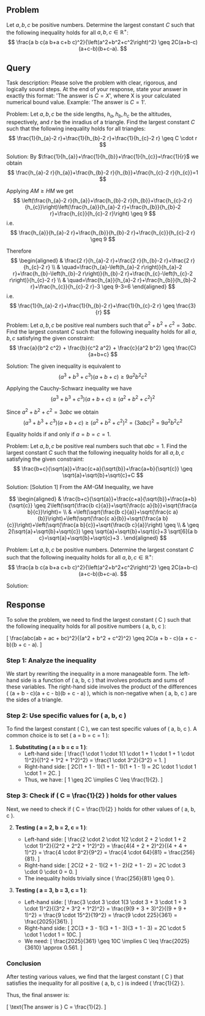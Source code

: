 ## Problem

Let $a, b, c$ be positive numbers. Determine the largest constant $C$ such that the following inequality holds for all $a, b, c \in \mathbb{R}^{+}$:
$$
\frac{a b c(a b+a c+b c)^2}{\left(a^2+b^2+c^2\right)^2} \geq 2C(a+b-c)(a+c-b)(b+c-a).
$$

## Query

Task description: Please solve the problem with clear, rigorous, and logically sound steps. At the end of your response, state your answer in exactly this format: 'The answer is $C=X$', where X is your calculated numerical bound value. Example: 'The answer is $C=1$'.



Problem: Let $a, b, c$ be the side lengths, $h_{a}, h_{b}, h_{c}$ be the altitudes, respectively, and $r$ be the inradius of a triangle. Find the largest constant $C$ such that the following inequality holds for all triangles:
$$
\frac{1}{h_{a}-2 r}+\frac{1}{h_{b}-2 r}+\frac{1}{h_{c}-2 r} \geq C \cdot r
$$

Solution: By $\frac{1}{h_{a}}+\frac{1}{h_{b}}+\frac{1}{h_{c}}=\frac{1}{r}$ we obtain
$$
\frac{h_{a}-2 r}{h_{a}}+\frac{h_{b}-2 r}{h_{b}}+\frac{h_{c}-2 r}{h_{c}}=1
$$

Applying $A M \geq H M$ we get
$$
\left(\frac{h_{a}-2 r}{h_{a}}+\frac{h_{b}-2 r}{h_{b}}+\frac{h_{c}-2 r}{h_{c}}\right)\left(\frac{h_{a}}{h_{a}-2 r}+\frac{h_{b}}{h_{b}-2 r}+\frac{h_{c}}{h_{c}-2 r}\right) \geq 9
$$
i.e.
$$
\frac{h_{a}}{h_{a}-2 r}+\frac{h_{b}}{h_{b}-2 r}+\frac{h_{c}}{h_{c}-2 r} \geq 9
$$

Therefore
$$
\begin{aligned}
& \frac{2 r}{h_{a}-2 r}+\frac{2 r}{h_{b}-2 r}+\frac{2 r}{h_{c}-2 r} \\
& \quad=\frac{h_{a}-\left(h_{a}-2 r\right)}{h_{a}-2 r}+\frac{h_{b}-\left(h_{b}-2 r\right)}{h_{b}-2 r}+\frac{h_{c}-\left(h_{c}-2 r\right)}{h_{c}-2 r} \\
& \quad=\frac{h_{a}}{h_{a}-2 r}+\frac{h_{b}}{h_{b}-2 r}+\frac{h_{c}}{h_{c}-2 r}-3 \geq 9-3=6
\end{aligned}
$$
i.e.
$$
\frac{1}{h_{a}-2 r}+\frac{1}{h_{b}-2 r}+\frac{1}{h_{c}-2 r} \geq \frac{3}{r}
$$



Problem: Let $a, b, c$ be positive real numbers such that $a^2 + b^2 + c^2 = 3abc$. Find the largest constant $C$ such that the following inequality holds for all $a, b, c$ satisfying the given constraint:
$$
\frac{a}{b^2 c^2} + \frac{b}{c^2 a^2} + \frac{c}{a^2 b^2} \geq \frac{C}{a+b+c}
$$

Solution: The given inequality is equivalent to
$$
\left(a^{3}+b^{3}+c^{3}\right)(a+b+c) \geq 9 a^{2} b^{2} c^{2}
$$

Applying the Cauchy-Schwarz inequality we have
$$
\left(a^{3}+b^{3}+c^{3}\right)(a+b+c) \geq\left(a^{2}+b^{2}+c^{2}\right)^{2}
$$

Since $a^{2}+b^{2}+c^{2}=3 a b c$ we obtain
$$
\left(a^{3}+b^{3}+c^{3}\right)(a+b+c) \geq\left(a^{2}+b^{2}+c^{2}\right)^{2}=(3 a b c)^{2}=9 a^{2} b^{2} c^{2}
$$

Equality holds if and only if $a=b=c=1$.



Problem: Let $a, b, c$ be positive real numbers such that $a b c = 1$. Find the largest constant $C$ such that the following inequality holds for all $a, b, c$ satisfying the given constraint:
$$
\frac{b+c}{\sqrt{a}}+\frac{c+a}{\sqrt{b}}+\frac{a+b}{\sqrt{c}} \geq \sqrt{a}+\sqrt{b}+\sqrt{c}+C
$$

Solution: [Solution 1]
From the AM-GM Inequality, we have

$$
\begin{aligned}
& \frac{b+c}{\sqrt{a}}+\frac{c+a}{\sqrt{b}}+\frac{a+b}{\sqrt{c}} \geq 2\left(\sqrt{\frac{b c}{a}}+\sqrt{\frac{c a}{b}}+\sqrt{\frac{a b}{c}}\right)= \\
& =\left(\sqrt{\frac{b c}{a}}+\sqrt{\frac{c a}{b}}\right)+\left(\sqrt{\frac{c a}{b}}+\sqrt{\frac{a b}{c}}\right)+\left(\sqrt{\frac{a b}{c}}+\sqrt{\frac{b c}{a}}\right) \geq \\
& \geq 2(\sqrt{a}+\sqrt{b}+\sqrt{c}) \geq \sqrt{a}+\sqrt{b}+\sqrt{c}+3 \sqrt[6]{a b c}=\sqrt{a}+\sqrt{b}+\sqrt{c}+3 .
\end{aligned}
$$

Problem: Let $a, b, c$ be positive numbers. Determine the largest constant $C$ such that the following inequality holds for all $a, b, c \in \mathbb{R}^{+}$:
$$
\frac{a b c(a b+a c+b c)^2}{\left(a^2+b^2+c^2\right)^2} \geq 2C(a+b-c)(a+c-b)(b+c-a).
$$

Solution:

## Response

To solve the problem, we need to find the largest constant \( C \) such that the following inequality holds for all positive numbers \( a, b, c \):

\[
\frac{abc(ab + ac + bc)^2}{(a^2 + b^2 + c^2)^2} \geq 2C(a + b - c)(a + c - b)(b + c - a).
\]

### Step 1: Analyze the inequality

We start by rewriting the inequality in a more manageable form. The left-hand side is a function of \( a, b, c \) that involves products and sums of these variables. The right-hand side involves the product of the differences \( (a + b - c)(a + c - b)(b + c - a) \), which is non-negative when \( a, b, c \) are the sides of a triangle.

### Step 2: Use specific values for \( a, b, c \)

To find the largest constant \( C \), we can test specific values of \( a, b, c \). A common choice is to set \( a = b = c = 1 \):

1. **Substituting \( a = b = c = 1 \)**:
   - Left-hand side:
   \[
   \frac{1 \cdot 1 \cdot 1(1 \cdot 1 + 1 \cdot 1 + 1 \cdot 1)^2}{(1^2 + 1^2 + 1^2)^2} = \frac{1 \cdot 3^2}{3^2} = 1.
   \]
   - Right-hand side:
   \[
   2C(1 + 1 - 1)(1 + 1 - 1)(1 + 1 - 1) = 2C \cdot 1 \cdot 1 \cdot 1 = 2C.
   \]
   - Thus, we have:
   \[
   1 \geq 2C \implies C \leq \frac{1}{2}.
   \]

### Step 3: Check if \( C = \frac{1}{2} \) holds for other values

Next, we need to check if \( C = \frac{1}{2} \) holds for other values of \( a, b, c \). 

2. **Testing \( a = 2, b = 2, c = 1 \)**:
   - Left-hand side:
   \[
   \frac{2 \cdot 2 \cdot 1(2 \cdot 2 + 2 \cdot 1 + 2 \cdot 1)^2}{(2^2 + 2^2 + 1^2)^2} = \frac{4(4 + 2 + 2)^2}{(4 + 4 + 1)^2} = \frac{4 \cdot 8^2}{9^2} = \frac{4 \cdot 64}{81} = \frac{256}{81}.
   \]
   - Right-hand side:
   \[
   2C(2 + 2 - 1)(2 + 1 - 2)(2 + 1 - 2) = 2C \cdot 3 \cdot 0 \cdot 0 = 0.
   \]
   - The inequality holds trivially since \( \frac{256}{81} \geq 0 \).

3. **Testing \( a = 3, b = 3, c = 1 \)**:
   - Left-hand side:
   \[
   \frac{3 \cdot 3 \cdot 1(3 \cdot 3 + 3 \cdot 1 + 3 \cdot 1)^2}{(3^2 + 3^2 + 1^2)^2} = \frac{9(9 + 3 + 3)^2}{(9 + 9 + 1)^2} = \frac{9 \cdot 15^2}{19^2} = \frac{9 \cdot 225}{361} = \frac{2025}{361}.
   \]
   - Right-hand side:
   \[
   2C(3 + 3 - 1)(3 + 1 - 3)(3 + 1 - 3) = 2C \cdot 5 \cdot 1 \cdot 1 = 10C.
   \]
   - We need:
   \[
   \frac{2025}{361} \geq 10C \implies C \leq \frac{2025}{3610} \approx 0.561.
   \]

### Conclusion

After testing various values, we find that the largest constant \( C \) that satisfies the inequality for all positive \( a, b, c \) is indeed \( \frac{1}{2} \).

Thus, the final answer is:

\[
\text{The answer is } C = \frac{1}{2}.
\]